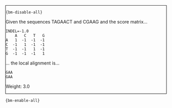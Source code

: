 <div style="border:1px solid black;">

`{bm-disable-all}`

Given the sequences TAGAACT and CGAAG and the score matrix...

```
INDEL=-1.0
    A   C   T   G
A   1  -1  -1  -1
C  -1   1  -1  -1
T  -1  -1   1  -1
G  -1  -1  -1   1

````

... the local alignment is...

````
GAA
GAA
````

Weight: 3.0
</div>

`{bm-enable-all}`

